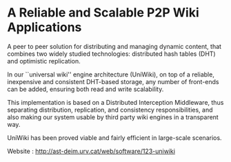# A Reliable and Scalable P2P Wiki Applications

A peer to peer solution for distributing and managing dynamic content, that combines two widely studied technologies: distributed hash tables (DHT) and optimistic replication. 

In our ``universal wiki'' engine architecture (UniWiki), on top of a reliable, inexpensive and consistent DHT-based storage, any number of front-ends can be added, ensuring both read and write scalability. 

This implementation is based on a Distributed Interception Middleware, thus separating distribution, replication, and consistency responsibilities, and also making our system usable by third party wiki engines in a transparent way. 

UniWiki has been proved viable and fairly efficient in large-scale scenarios. 

Website : http://ast-deim.urv.cat/web/software/123-uniwiki
